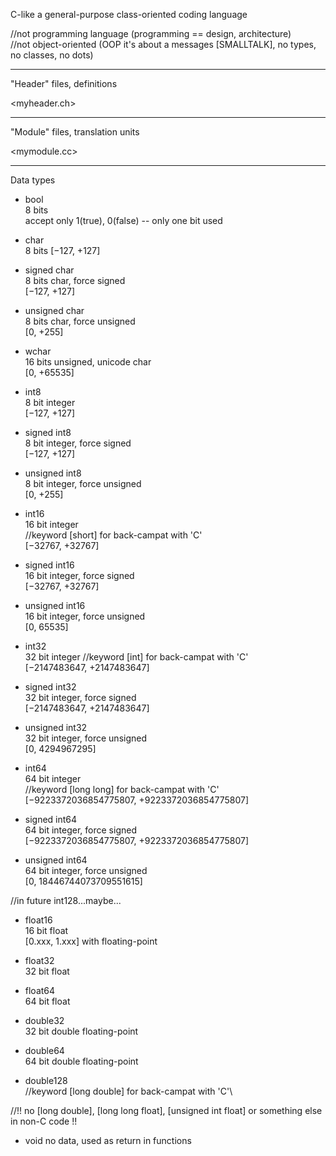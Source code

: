 C-like a general-purpose class-oriented coding language

//not programming language (programming == design, architecture)\
//not object-oriented (OOP it's about a messages [SMALLTALK], no types, no classes, no dots)

___________________________
"Header" files, definitions

<myheader.ch>

_________________________________
"Module" files, translation units

<mymodule.cc>

__________
Data types

*  bool\
    8 bits\
    accept only 1(true), 0(false) -- only one bit used

*  char\
    8 bits
    [−127, +127]
   
*  signed char\
    8 bits char, force signed\
    [−127, +127]
   
*  unsigned char\
    8 bits char, force unsigned\
    [0, +255]

*  wchar\
    16 bits unsigned, unicode char\
    [0, +65535]

*  int8\
    8 bit integer\
    [−127, +127]
  
*  signed int8\
    8 bit integer, force signed\
    [−127, +127]
  
*  unsigned int8\
    8 bit integer, force unsigned\
    [0, +255]

*  int16\
    16 bit integer\
    //keyword [short] for back-campat with 'C'\
    [−32767, +32767]

*  signed int16\
    16 bit integer, force signed\
    [−32767, +32767]

*  unsigned int16\
    16 bit integer, force unsigned\
    [0, 65535]

*  int32\
    32 bit integer
    //keyword [int] for back-campat with 'C'\
    [−2147483647, +2147483647]
  
*  signed int32\
    32 bit integer, force signed\
    [−2147483647, +2147483647]
  
*  unsigned int32\
    32 bit integer, force unsigned\
    [0, 4294967295]

*  int64\
    64 bit integer\
    //keyword [long long] for back-campat with 'C'\
    [−9223372036854775807, +9223372036854775807]
  
*  signed int64\
    64 bit integer, force signed\
    [−9223372036854775807, +9223372036854775807]
  
*  unsigned int64\
    64 bit integer, force unsigned\
    [0, 18446744073709551615] 

//in future int128...maybe...

*  float16\
    16 bit float\
    [0.xxx, 1.xxx] with floating-point

*  float32\
    32 bit float

*  float64\
    64 bit float

*  double32\
    32 bit double floating-point

*  double64\
    64 bit double floating-point

*  double128\
    //keyword [long double] for back-campat with 'C'\

//!! no [long double], [long long float], [unsigned int float] or something else in non-C code !!

*  void
    no data, used as return in functions
